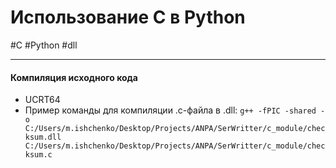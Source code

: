 # Использование С в Python
#C #Python #dll 

---

#### Компиляция исходного кода
- UCRT64 
- Пример команды для компиляции .с-файла в .dll: 
`g++ -fPIC -shared -o  C:/Users/m.ishchenko/Desktop/Projects/ANPA/SerWritter/c_module/checksum.dll  C:/Users/m.ishchenko/Desktop/Projects/ANPA/SerWritter/c_module/checksum.c`

